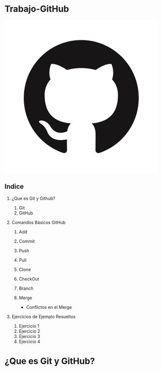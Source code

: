 # Trabajo-GitHub

![.](Imagenes\Logo1.png)

## Indice

 1. ¿Que es Git y Github?
    1. Git
    2. GitHub
    
2.  Comandos Básicos GitHub
    1. Add

    2. Commit

    3. Push

    4. Pull

    5. Clone

    6. CheckOut

    7. Branch

    8. Merge

       - Conflictos en el Merge

 3. Ejercicios de Ejemplo Resueltos
    1. Ejercicio 1
    2. Ejercicio 2
    3. Ejercicio 3
    4. Ejercicio 4

¿Que es Git y GitHub? 
===
